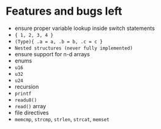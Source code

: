 
# Features and bugs left

- ensure proper variable lookup inside switch statements
- `{ 1, 2, 3, 4 }`
- `(Type){ .a = a, .b = b, .c = c }`
- `Nested structures (never fully implemented)`
- ensure support for n-d arrays
- enums
- `u16`
- `u32`
- `u24`
- recursion
- `printf`
- `readu8()` 
- `read()` array
- file directives
- `memcmp`, `strcmp`, `strlen`, `strcat`, `memset`


